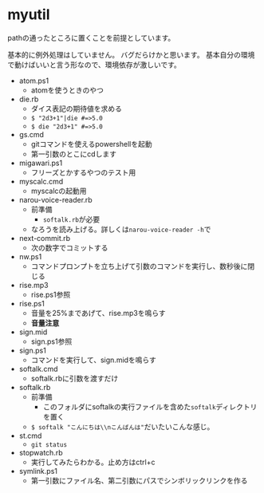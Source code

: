 # myutil
pathの通ったところに置くことを前提としています。

基本的に例外処理はしていません。
バグだらけかと思います。
基本自分の環境で動けばいいと言う形なので、環境依存が激しいです。

- atom.ps1
	- atomを使うときのやつ
- die.rb
	- ダイス表記の期待値を求める
	- `$ "2d3+1"|die #=>5.0`
	- `$ die "2d3+1" #=>5.0`
- gs.cmd
	- gitコマンドを使えるpowershellを起動
	- 第一引数のとこにcdします
- migawari.ps1
	- フリーズとかするやつのテスト用
- myscalc.cmd
	- myscalcの起動用
- narou-voice-reader.rb
	- 前準備
		- `softalk.rb`が必要
	- なろうを読み上げる。詳しくは`narou-voice-reader -h`で
- next-commit.rb
	- 次の数字でコミットする
- nw.ps1
	- コマンドプロンプトを立ち上げて引数のコマンドを実行し、数秒後に閉じる
- rise.mp3
	- rise.ps1参照
- rise.ps1
	- 音量を25%まであげて、rise.mp3を鳴らす
	- **音量注意**
- sign.mid
	- sign.ps1参照
- sign.ps1
	- コマンドを実行して、sign.midを鳴らす
- softalk.cmd
	- softalk.rbに引数を渡すだけ
- softalk.rb
	- 前準備
		- このフォルダにsoftalkの実行ファイルを含めた`softalk`ディレクトリを置く
	- `$ softalk "こんにちは\\nこんばんは"`だいたいこんな感じ。 
- st.cmd
	- `git status`
- stopwatch.rb
	- 実行してみたらわかる。止め方はctrl+c
- symlink.ps1
	- 第一引数にファイル名、第二引数にパスでシンボリックリンクを作る
